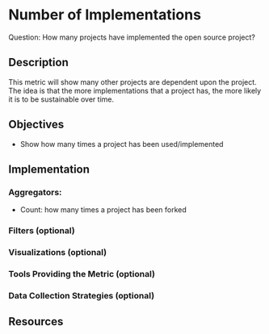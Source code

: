 # Number of Implementations

Question: How many projects have implemented the open source project?

## Description
This metric will show many other projects are dependent upon the project. The idea is that the more implementations that a project has, the more likely it is to be sustainable over time.

## Objectives
- Show how many times a project has been used/implemented

## Implementation
### Aggregators:
- Count: how many times a project has been forked

### Filters (optional)

### Visualizations (optional)

### Tools Providing the Metric (optional)

### Data Collection Strategies (optional)

## Resources
